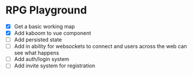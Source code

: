 # RPG Playground

- [X] Get a basic working map
- [X] Add kaboom to vue component
- [ ] Add persisted state
- [ ] Add in ability for websockets to connect and users across the web can see what happens
- [ ] Add auth/login system
- [ ] Add invite system for registration
